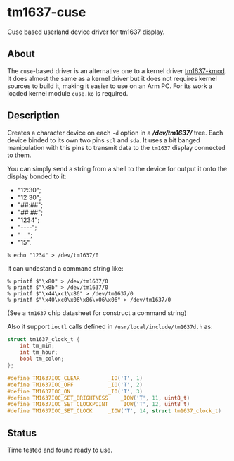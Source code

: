 # tm1637-cuse

Cuse based userland device driver for tm1637 display.

## About
The ```cuse```-based driver is an alternative one to a kernel driver
[tm1637-kmod](https://gitlab.com/alexandermishin13/tm1637-kmod).
It does almost the same as a kernel driver but it does not requires kernel
sources to build it, making it easier to use on an Arm PC. For its work a
loaded kernel module ```cuse.ko``` is required.

## Description
Creates a character device on each ```-d``` option in a ***/dev/tm1637/*** tree.
Each device binded to its own two pins ```scl``` and ```sda```. It uses a bit
banged manipulation with this pins to transmit data to the ```tm1637```
display connected to them.

You can simply send a string from a shell to the device for output it onto the
display bonded to it:
- "12:30";
- "12 30";
- "##:##";
- "## ##";
- "1234";
- "----";
- "&nbsp;&nbsp;&nbsp;&nbsp;";
- "15".
```shell
% echo "1234" > /dev/tm1637/0
```

It can undestand a command string like:
```shell
% printf $"\x80" > /dev/tm1637/0
% printf $"\x8b" > /dev/tm1637/0
% printf $"\x44\xc1\x86" > /dev/tm1637/0
% printf $"\x40\xc0\x06\x86\x06\x06" > /dev/tm1637/0
```
(See a ```tm1637``` chip datasheet for construct a command string)

Also it support ```ioctl``` calls defined in ```/usr/local/include/tm1637d.h```
as:
```c
struct tm1637_clock_t {
    int tm_min;
    int tm_hour;
    bool tm_colon;
};

#define TM1637IOC_CLEAR			_IO('T', 1)
#define TM1637IOC_OFF			_IO('T', 2)
#define TM1637IOC_ON			_IO('T', 3)
#define TM1637IOC_SET_BRIGHTNESS	_IOW('T', 11, uint8_t)
#define TM1637IOC_SET_CLOCKPOINT	_IOW('T', 12, uint8_t)
#define TM1637IOC_SET_CLOCK		_IOW('T', 14, struct tm1637_clock_t)
```

## Status
Time tested and found ready to use.
